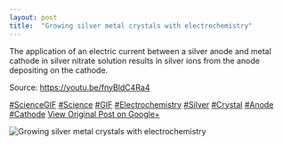 ```yaml
---
layout: post
title:  "Growing silver metal crystals with electrochemistry"
---
```


The application of an electric current between a silver anode and metal cathode in silver nitrate solution results in silver ions from the anode depositing on the cathode.   
  
Source: <https://youtu.be/fnyBldC4Ra4>  
  
[#ScienceGIF](https://plus.google.com/s/%23ScienceGIF/posts) [#Science](https://plus.google.com/s/%23Science/posts) [#GIF](https://plus.google.com/s/%23GIF/posts) [#Electrochemistry](https://plus.google.com/s/%23Electrochemistry/posts) [#Silver](https://plus.google.com/s/%23Silver/posts) [#Crystal](https://plus.google.com/s/%23Crystal/posts) [#Anode](https://plus.google.com/s/%23Anode/posts) [#Cathode](https://plus.google.com/s/%23Cathode/posts)
[View Original Post on Google+](https://plus.google.com/+ColinSullender/posts/hXTjG7HbvsT)

![Growing silver metal crystals with electrochemistry](/assets/img/2015-06-01-Growing-silver-metal-crystals-with-electrochemistry.gif)
